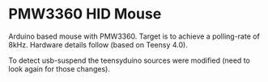 # PMW3360 HID Mouse
Arduino based mouse with PMW3360.
Target is to achieve a polling-rate of 8kHz.
Hardware details follow (based on Teensy 4.0).

To detect usb-suspend the teensyduino sources were modified (need to look again for those changes).

